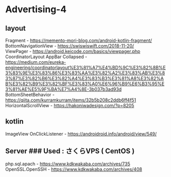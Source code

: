 # Advertising-4

## layout
Fragment -                          https://memento-mori-blog.com/android-kotlin-fragment/  
BottomNavigationView -              https://swiswiswift.com/2018-11-20/  
ViewPager -                         https://android.keicode.com/basics/viewpager.php  
CoordinatorLayout AppBar Collapsed -  
                                    https://medium.com/eureka-engineering/coordinatorlayout%E3%81%A7%E4%BD%9C%E3%82%8B%E3%83%9E%E3%83%86%E3%83%AA%E3%82%A2%E3%83%AB%E3%83%87%E3%82%B6%E3%82%A4%E3%83%B3%E3%81%A8%E3%82%AB%E3%82%B9%E3%82%BF%E3%83%A0%E6%96%B9%E6%B3%95%E3%81%AE%E5%9F%BA%E7%A4%8E-3b037b3ad93d  
BottomSheetBehavior -               https://qiita.com/kurramkurram/items/32b5b208c2ddb6ff4f51  
HorizontalScrollView -              https://hakoniwadesign.com/?p=8205  
  
## kotlin
ImageView OnClickListener         - https://androidroid.info/android/view/549/
  
## Server  ### Used : さくらVPS ( CentOS )
php.sql.apach -         https://www.kdkwakaba.com/archives/735  
OpenSSL.OpenSSH -       https://www.kdkwakaba.com/archives/408  

